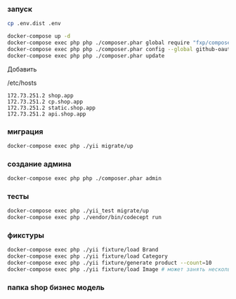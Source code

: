 ### запуск
```bash
cp .env.dist .env

docker-compose up -d
docker-compose exec php php ./composer.phar global require "fxp/composer-asset-plugin:^1.2.0"
docker-compose exec php php ./composer.phar config --global github-oauth.github.com 'enter your github token'
docker-compose exec php php ./composer.phar update
```

Добавить

/etc/hosts
```
172.73.251.2 shop.app
172.73.251.2 cp.shop.app
172.73.251.2 static.shop.app
172.73.251.2 api.shop.app
``` 


### миграция
```bash
docker-compose exec php ./yii migrate/up
```

### создание админа
```bash
docker-compose exec php php ./composer.phar admin
```

### тесты
```bash
docker-compose exec php ./yii_test migrate/up
docker-compose exec php ./vendor/bin/codecept run
```

### фикстуры
```bash
docker-compose exec php ./yii fixture/load Brand
docker-compose exec php ./yii fixture/load Category
docker-compose exec php ./yii fixture/generate product --count=10
docker-compose exec php ./yii fixture/load Image # может занять несколько минут
```

### папка shop бизнес модель